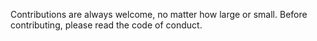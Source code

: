 Contributions are always welcome, no matter how large or small. Before contributing, please read the code of conduct.
